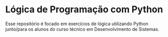 # Lógica de Programação com Python

Esse repositório é focado em exercícios de lógica utilizando Python junto/para os alunos do curso técnico em Desenvolvimento de Sistemas.